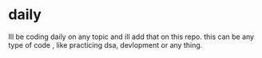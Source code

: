 # daily
Ill be coding daily on any topic and ill add that on this repo.
this can be any type of code , like practicing dsa, devlopment or any thing.
